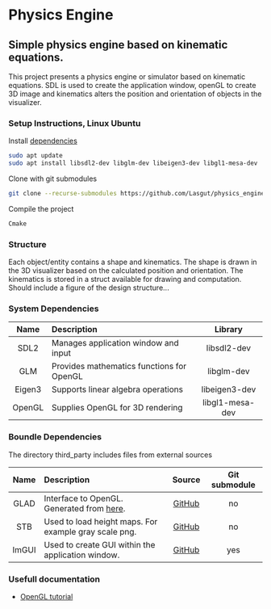 # Physics Engine

## Simple physics engine based on kinematic equations.
This project presents a physics engine or simulator based on kinematic equations. SDL is used to create the application window, openGL to create 3D image and kinematics alters the position and orientation of objects in the visualizer.

### Setup Instructions, Linux Ubuntu
Install [dependencies](#system-dependencies)
```bash
sudo apt update
sudo apt install libsdl2-dev libglm-dev libeigen3-dev libgl1-mesa-dev
```
Clone with git submodules
```bash
git clone --recurse-submodules https://github.com/Lasgut/physics_engine.git
```
Compile the project
```bash
Cmake
```

### Structure
Each object/entity contains a shape and kinematics. The shape is drawn in the 3D visualizer based on the calculated position and orientation. The kinematics is stored in a struct available for drawing and computation. 
Should include a figure of the design structure...

### System Dependencies
| Name | Description | Library |
|:---:|:---|:---:|
| SDL2   | Manages application window and input      | libsdl2-dev     |     
| GLM    | Provides mathematics functions for OpenGL | libglm-dev      |
| Eigen3 | Supports linear algebra operations        | libeigen3-dev   |
| OpenGL | Supplies OpenGL for 3D rendering          | libgl1-mesa-dev |

### Boundle Dependencies
The directory third_party includes files from external sources

| Name | Description | Source | Git submodule |
| :---: | :--- | :---: | :---: |
| GLAD  | Interface to OpenGL. Generated from [here](https://gen.glad.sh/). | [GitHub](https://github.com/Dav1dde/glad)  | no  |
| STB   | Used to load height maps. For example gray scale png.             | [GitHub](https://github.com/nothings/stb)  | no  |
| ImGUI | Used to create GUI within the application window.                 | [GitHub](https://github.com/ocornut/imgui) | yes |

### Usefull documentation
* [OpenGL tutorial](https://learnopengl.com/)
